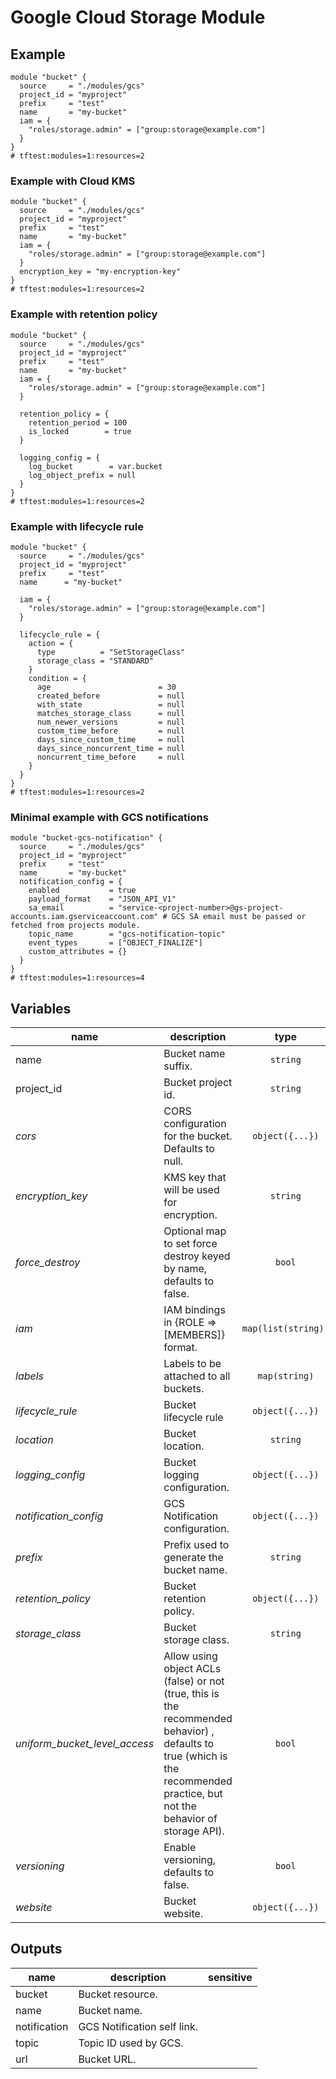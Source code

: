 # Google Cloud Storage Module
## Example

```hcl
module "bucket" {
  source     = "./modules/gcs"
  project_id = "myproject"
  prefix     = "test"
  name       = "my-bucket"
  iam = {
    "roles/storage.admin" = ["group:storage@example.com"]
  }
}
# tftest:modules=1:resources=2
```

### Example with Cloud KMS

```hcl
module "bucket" {
  source     = "./modules/gcs"
  project_id = "myproject"
  prefix     = "test"
  name       = "my-bucket"
  iam = {
    "roles/storage.admin" = ["group:storage@example.com"]
  }
  encryption_key = "my-encryption-key"
}
# tftest:modules=1:resources=2
```

### Example with retention policy

```hcl
module "bucket" {
  source     = "./modules/gcs"
  project_id = "myproject"
  prefix     = "test"
  name       = "my-bucket"
  iam = {
    "roles/storage.admin" = ["group:storage@example.com"]
  }

  retention_policy = {
    retention_period = 100
    is_locked        = true
  }

  logging_config = {
    log_bucket        = var.bucket
    log_object_prefix = null
  }
}
# tftest:modules=1:resources=2
```

### Example with lifecycle rule

```hcl
module "bucket" {
  source     = "./modules/gcs"
  project_id = "myproject"
  prefix     = "test"
  name      = "my-bucket"

  iam = {
    "roles/storage.admin" = ["group:storage@example.com"]
  }

  lifecycle_rule = {
    action = {
      type          = "SetStorageClass"
      storage_class = "STANDARD"
    }
    condition = {
      age                        = 30
      created_before             = null
      with_state                 = null
      matches_storage_class      = null
      num_newer_versions         = null
      custom_time_before         = null
      days_since_custom_time     = null
      days_since_noncurrent_time = null
      noncurrent_time_before     = null
    }
  }
}
# tftest:modules=1:resources=2
```
### Minimal example with GCS notifications
```hcl
module "bucket-gcs-notification" {
  source     = "./modules/gcs"
  project_id = "myproject"
  prefix     = "test"
  name       = "my-bucket"
  notification_config = {
    enabled           = true
    payload_format    = "JSON_API_V1"
    sa_email          = "service-<project-number>@gs-project-accounts.iam.gserviceaccount.com" # GCS SA email must be passed or fetched from projects module.
    topic_name        = "gcs-notification-topic"
    event_types       = ["OBJECT_FINALIZE"]
    custom_attributes = {}
  }
}
# tftest:modules=1:resources=4
```

<!-- BEGIN TFDOC -->
## Variables

| name | description | type | required | default |
|---|---|:---: |:---:|:---:|
| name | Bucket name suffix. | <code title="">string</code> | ✓ |  |
| project_id | Bucket project id. | <code title="">string</code> | ✓ |  |
| *cors* | CORS configuration for the bucket. Defaults to null. | <code title="object&#40;&#123;&#10;origin          &#61; list&#40;string&#41;&#10;method          &#61; list&#40;string&#41;&#10;response_header &#61; list&#40;string&#41;&#10;max_age_seconds &#61; number&#10;&#125;&#41;">object({...})</code> |  | <code title="">null</code> |
| *encryption_key* | KMS key that will be used for encryption. | <code title="">string</code> |  | <code title="">null</code> |
| *force_destroy* | Optional map to set force destroy keyed by name, defaults to false. | <code title="">bool</code> |  | <code title="">false</code> |
| *iam* | IAM bindings in {ROLE => [MEMBERS]} format. | <code title="map&#40;list&#40;string&#41;&#41;">map(list(string))</code> |  | <code title="">{}</code> |
| *labels* | Labels to be attached to all buckets. | <code title="map&#40;string&#41;">map(string)</code> |  | <code title="">{}</code> |
| *lifecycle_rule* | Bucket lifecycle rule | <code title="object&#40;&#123;&#10;action &#61; object&#40;&#123;&#10;type &#61; string&#10;storage_class &#61; string&#10;&#125;&#41;&#10;condition &#61; object&#40;&#123;&#10;age                        &#61; number&#10;created_before             &#61; string&#10;with_state                 &#61; string&#10;matches_storage_class      &#61; list&#40;string&#41;&#10;num_newer_versions         &#61; string&#10;custom_time_before         &#61; string&#10;days_since_custom_time     &#61; string&#10;days_since_noncurrent_time &#61; string&#10;noncurrent_time_before     &#61; string&#10;&#125;&#41;&#10;&#125;&#41;">object({...})</code> |  | <code title="">null</code> |
| *location* | Bucket location. | <code title="">string</code> |  | <code title="">EU</code> |
| *logging_config* | Bucket logging configuration. | <code title="object&#40;&#123;&#10;log_bucket        &#61; string&#10;log_object_prefix &#61; string&#10;&#125;&#41;">object({...})</code> |  | <code title="">null</code> |
| *notification_config* | GCS Notification configuration. | <code title="object&#40;&#123;&#10;enabled           &#61; bool&#10;payload_format    &#61; string&#10;topic_name        &#61; string&#10;sa_email          &#61; string&#10;event_types       &#61; list&#40;string&#41;&#10;custom_attributes &#61; map&#40;string&#41;&#10;&#125;&#41;">object({...})</code> |  | <code title="">null</code> |
| *prefix* | Prefix used to generate the bucket name. | <code title="">string</code> |  | <code title="">null</code> |
| *retention_policy* | Bucket retention policy. | <code title="object&#40;&#123;&#10;retention_period &#61; number&#10;is_locked        &#61; bool&#10;&#125;&#41;">object({...})</code> |  | <code title="">null</code> |
| *storage_class* | Bucket storage class. | <code title="">string</code> |  | <code title="MULTI_REGIONAL&#10;validation &#123;&#10;condition     &#61; contains&#40;&#91;&#34;STANDARD&#34;, &#34;MULTI_REGIONAL&#34;, &#34;REGIONAL&#34;, &#34;NEARLINE&#34;, &#34;COLDLINE&#34;, &#34;ARCHIVE&#34;&#93;, var.storage_class&#41;&#10;error_message &#61; &#34;Storage class must be one of STANDARD, MULTI_REGIONAL, REGIONAL, NEARLINE, COLDLINE, ARCHIVE.&#34;&#10;&#125;">...</code> |
| *uniform_bucket_level_access* | Allow using object ACLs (false) or not (true, this is the recommended behavior) , defaults to true (which is the recommended practice, but not the behavior of storage API). | <code title="">bool</code> |  | <code title="">true</code> |
| *versioning* | Enable versioning, defaults to false. | <code title="">bool</code> |  | <code title="">false</code> |
| *website* | Bucket website. | <code title="object&#40;&#123;&#10;main_page_suffix &#61; string&#10;not_found_page   &#61; string&#10;&#125;&#41;">object({...})</code> |  | <code title="">null</code> |

## Outputs

| name | description | sensitive |
|---|---|:---:|
| bucket | Bucket resource. |  |
| name | Bucket name. |  |
| notification | GCS Notification self link. |  |
| topic | Topic ID used by GCS. |  |
| url | Bucket URL. |  |
<!-- END TFDOC -->
